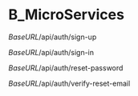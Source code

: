 # B_MicroServices

$BaseURL$/api/auth/sign-up

$BaseURL$/api/auth/sign-in 

$BaseURL$/api/auth/reset-password

$BaseURL$/api/auth/verify-reset-email



